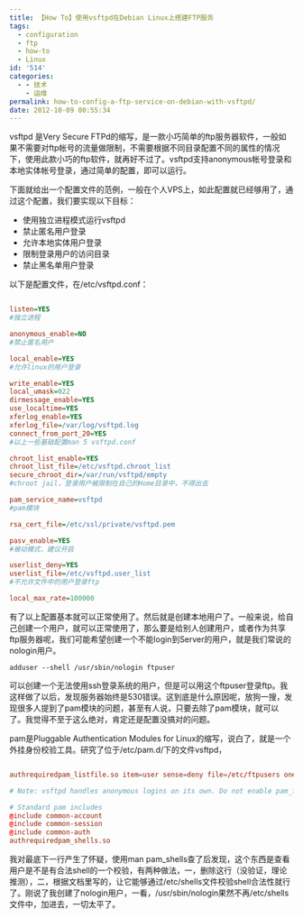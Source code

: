 ```yaml
---
title: 【How To】使用vsftpd在Debian Linux上搭建FTP服务
tags:
  - configuration
  - ftp
  - how-to
  - Linux
id: '514'
categories:
  - - 技术
    - 运维
permalink: how-to-config-a-ftp-service-on-debian-with-vsftpd/
date: 2012-10-09 00:55:34
---
```


vsftpd 是Very Secure FTPd的缩写，是一款小巧简单的ftp服务器软件，一般如果不需要对ftp帐号的流量做限制，不需要根据不同目录配置不同的属性的情况下，使用此款小巧的ftp软件，就再好不过了。vsftpd支持anonymous帐号登录和本地实体帐号登录，通过简单的配置，即可以运行。
<!-- more -->
下面就给出一个配置文件的范例，一般在个人VPS上，如此配置就已经够用了，通过这个配置，我们要实现以下目标：

*   使用独立进程模式运行vsftpd
*   禁止匿名用户登录
*   允许本地实体用户登录
*   限制登录用户的访问目录
*   禁止黑名单用户登录

以下是配置文件，在/etc/vsftpd.conf：

```ini

listen=YES
#独立进程

anonymous_enable=NO
#禁止匿名用户

local_enable=YES
#允许linux的用户登录

write_enable=YES
local_umask=022
dirmessage_enable=YES
use_localtime=YES
xferlog_enable=YES
xferlog_file=/var/log/vsftpd.log
connect_from_port_20=YES
#以上一些基础配置man 5 vsftpd.conf

chroot_list_enable=YES
chroot_list_file=/etc/vsftpd.chroot_list
secure_chroot_dir=/var/run/vsftpd/empty
#chroot jail，登录用户被限制在自己的Home目录中，不得出去

pam_service_name=vsftpd
#pam模块

rsa_cert_file=/etc/ssl/private/vsftpd.pem

pasv_enable=YES
#被动模式，建议开启

userlist_deny=YES
userlist_file=/etc/vsftpd.user_list
#不允许文件中的用户登录ftp

local_max_rate=100000

```

有了以上配置基本就可以正常使用了。然后就是创建本地用户了。一般来说，给自己创建一个用户，就可以正常使用了，那么要是给别人创建用户，或者作为共享ftp服务器呢，我们可能希望创建一个不能login到Server的用户，就是我们常说的nologin用户。

`adduser --shell /usr/sbin/nologin ftpuser`

可以创建一个无法使用ssh登录系统的用户，但是可以用这个ftpuser登录ftp。我这样做了以后，发现服务器始终是530错误。这到底是什么原因呢，放狗一搜，发现很多人提到了pam模块的问题，甚至有人说，只要去除了pam模块，就可以了。我觉得不至于这么绝对，肯定还是配置没搞对的问题。

pam是Pluggable Authentication Modules for Linux的缩写，说白了，就是一个外挂身份校验工具。研究了位于/etc/pam.d/下的文件vsftpd，

```conf

authrequiredpam_listfile.so item=user sense=deny file=/etc/ftpusers onerr=succeed

# Note: vsftpd handles anonymous logins on its own. Do not enable pam_ftp.so.

# Standard pam includes
@include common-account
@include common-session
@include common-auth
authrequiredpam_shells.so

```

我对最底下一行产生了怀疑，使用man pam_shells查了后发现，这个东西是查看用户是不是有合法shell的一个校验，有两种做法，一，删除这行（没验证，理论推测），二，根据文档里写的，让它能够通过/etc/shells文件校验shell合法性就行了。刚说了我创建了nologin用户，一看，/usr/sbin/nologin果然不再/etc/shells文件中，加进去，一切太平了。